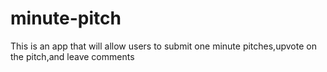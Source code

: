 # minute-pitch

This is an app that will allow users to submit one minute pitches,upvote on the pitch,and leave comments 
